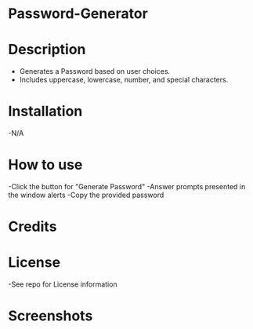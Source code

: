 # Password-Generator

# Description
  - Generates a Password based on user choices.
  - Includes uppercase, lowercase, number, and special characters.
# Installation
  -N/A
# How to use
  -Click the button for "Generate Password"
  -Answer prompts presented in the window alerts
  -Copy the provided password
# Credits

# License
 -See repo for License information
# Screenshots
